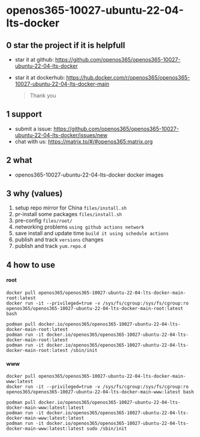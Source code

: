 # openos365-10027-ubuntu-22-04-lts-docker

## 0 star the project if it is helpfull

* star it at github: https://github.com/openos365/openos365-10027-ubuntu-22-04-lts-docker
* star it at dockerhub: https://hub.docker.com/r/openos365/openos365-10027-ubuntu-22-04-lts-docker-main

  > Thank you

## 1 support

* submit a issue: https://github.com/openos365/openos365-10027-ubuntu-22-04-lts-docker/issues/new
* chat with us: https://matrix.to/#/#openos365:matrix.org

## 2 what

* openos365-10027-ubuntu-22-04-lts-docker docker images
  
## 3 why (values)

1. setup repo mirror for China `files/install.sh`
1. pr-install some packages `files/install.sh`
1. pre-config `files/root/`
1. networking problems `using github actions network`
1. save install and update time `build it using schedule actions`
1. publish and track `versions` changes
1. publish and track `yum.repo.d`

## 4 how to use

#### root
```
docker pull openos365/openos365-10027-ubuntu-22-04-lts-docker-main-root:latest
docker run -it --privileged=true -v /sys/fs/cgroup:/sys/fs/cgroup:ro openos365/openos365-10027-ubuntu-22-04-lts-docker-main-root:latest bash

podman pull docker.io/openos365/openos365-10027-ubuntu-22-04-lts-docker-main-root:latest
podman run -it docker.io/openos365/openos365-10027-ubuntu-22-04-lts-docker-main-root:latest
podman run -it docker.io/openos365/openos365-10027-ubuntu-22-04-lts-docker-main-root:latest /sbin/init
```
#### www

```
docker pull openos365/openos365-10027-ubuntu-22-04-lts-docker-main-www:latest
docker run -it --privileged=true -v /sys/fs/cgroup:/sys/fs/cgroup:ro openos365/openos365-10027-ubuntu-22-04-lts-docker-main-www:latest bash

podman pull docker.io/openos365/openos365-10027-ubuntu-22-04-lts-docker-main-www:latest:latest
podman run -it docker.io/openos365/openos365-10027-ubuntu-22-04-lts-docker-main-www:latest:latest
podman run -it docker.io/openos365/openos365-10027-ubuntu-22-04-lts-docker-main-www:latest:latest sudo /sbin/init
```
